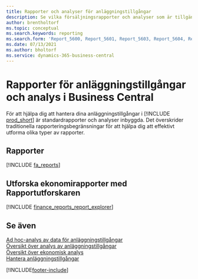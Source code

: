 ```yaml
---
title: Rapporter och analyser för anläggningstillgångar
description: Se vilka försäljningsrapporter och analyser som är tillgängliga i standardversionen av Business Central så att du kan hålla reda på dina anläggningstillgångar.
author: brentholtorf
ms.topic: conceptual
ms.search.keywords: reporting
ms.search.form: 'Report_5600, Report_5601, Report_5603, Report_5604, Report_5605, Report_5606, Report_5607, Report_5608, Report_5610'
ms.date: 07/13/2021
ms.author: bholtorf
ms.service: dynamics-365-business-central
---
```

# Rapporter för anläggningstillgångar och analys i Business Central

För att hjälpa dig att hantera dina anläggningstillgångar i [!INCLUDE [prod_short](includes/prod_short.md)] är standardrapporter och analyser inbyggda. Det överskrider traditionella rapporteringsbegränsningar för att hjälpa dig att effektivt utforma olika typer av rapporter.  

## Rapporter
[!INCLUDE [fa_reports](includes/fa-reports-include.md)]


## Utforska ekonomirapporter med Rapportutforskaren
[!INCLUDE [finance_reports_report_explorer](includes/finance-reports-report-explorer-include.md)]


## Se även

[Ad hoc-analys av data för anläggningstillgångar](ad-hoc-analysis-fa.md)     
[Översikt över analys av anläggningstillgångar](fa-analytics-overview.md)   
[Översikt över ekonomisk analys](bi.md)   
[Hantera anläggningstillgångar](fa-manage.md)  

[!INCLUDE[footer-include](includes/footer-banner.md)]
